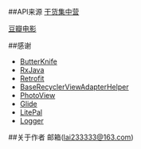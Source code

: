 ##API来源
[干货集中营](http://gank.io)

[豆瓣电影](https://developers.douban.com/wiki/?title=movie_v2)

##感谢
* [ButterKnife](https://github.com/JakeWharton/butterknife)
* [RxJava](https://github.com/ReactiveX/RxJava)
* [Retrofit](https://github.com/square/retrofit)
* [BaseRecyclerViewAdapterHelper](https://github.com/CymChad/BaseRecyclerViewAdapterHelper)
* [PhotoView](https://github.com/chrisbanes/PhotoView)
* [Glide](https://github.com/bumptech/glide)
* [LitePal](https://github.com/LitePalFramework/LitePal)
* [Logger](https://github.com/orhanobut/logger)

##关于作者
邮箱(lai233333@163.com)

